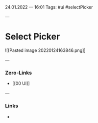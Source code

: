 24.01.2022 — 16:01
Tags: #ui #selectPicker

—
# Select Picker

![[Pasted image 20220124163846.png]]

—
### Zero-Links
- [[00 UI]]

—
### Links
- 